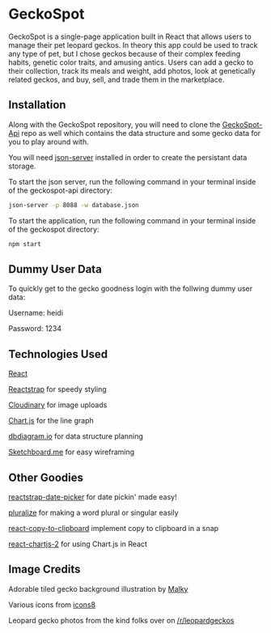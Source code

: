# GeckoSpot

GeckoSpot is a single-page application built in React that allows users to manage their pet leopard geckos. In theory this app could be used to track any type of pet, but I chose geckos because of their complex feeding habits, genetic color traits, and amusing antics. Users can add a gecko to their collection, track its meals and weight, add photos, look at genetically related geckos, and buy, sell, and trade them in the marketplace.

## Installation

Along with the GeckoSpot repository, you will need to clone the [GeckoSpot-Api](https://github.com/heidijane/geckospot-api) repo as well which contains the data structure and some gecko data for you to play around with.

You will need [json-server](https://www.npmjs.com/package/json-server) installed in order to create the persistant data storage.

To start the json server, run the following command in your terminal inside of the geckospot-api directory:

```bash
json-server -p 8088 -w database.json
```
To start the application, run the following command in your terminal inside of the geckospot directory:

```bash
npm start
```
## Dummy User Data

To quickly get to the gecko goodness login with the follwing dummy user data:

Username: heidi

Password: 1234

## Technologies Used

[React](https://reactjs.org/)

[Reactstrap](https://reactstrap.github.io/) for speedy styling

[Cloudinary](https://cloudinary.com/) for image uploads

[Chart.js](https://www.chartjs.org/) for the line graph

[dbdiagram.io](https://dbdiagram.io/home) for data structure planning

[Sketchboard.me](https://sketchboard.me/home) for easy wireframing


## Other Goodies

[reactstrap-date-picker](https://github.com/afialapis/reactstrap-date-picker) for date pickin' made easy!

[pluralize](https://github.com/blakeembrey/pluralize) for making a word plural or singular easily

[react-copy-to-clipboard](https://github.com/nkbt/react-copy-to-clipboard) implement copy to clipboard in a snap

[react-chartjs-2](https://github.com/jerairrest/react-chartjs-2) for using Chart.js in React

## Image Credits

Adorable tiled gecko background illustration by [Malky](https://malkshake.tumblr.com/)

Various icons from [icons8](https://icons8.com/)

Leopard gecko photos from the kind folks over on [/r/leopardgeckos](https://www.reddit.com/r/leopardgeckos/)

